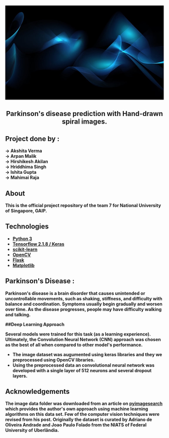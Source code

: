 <p align="center">
  <img src="https://github.com/mahimai-raja/NUS_007/blob/main/logo/image.JPG" width="12000" height="300" />
</p>


<h2 align="center" ><b>
  Parkinson's disease prediction with Hand-drawn spiral images.<b\>
</h2>

## Project done by :

-> Akshita Verma <br>
-> Arpan Malik <br>
-> Hirshikesh Akilan <br>
-> Hriddhima Singh <br>
-> Ishita Gupta <br>
-> Mahimai Raja

## About

This is the official project repository of the team 7 for National University of Singapore, GAIP.

## Technologies

* [Python 3](https://www.python.org)
* [Tensorflow 2.1.8 / Keras](https://www.tensorflow.org)
* [scikit-learn](https://scikit-learn.org/stable/)
* [OpenCV](https://opencv.org)
* [Flask](https://flask.palletsprojects.com/en/2.1.x/)
* [Matplotlib](https://matplotlib.org)

## Parkinson's Disease : 
<p> Parkinson's disease is a brain disorder that causes unintended or uncontrollable movements, such as shaking, stiffness, and difficulty with balance and coordination. Symptoms usually begin gradually and worsen over time. As the disease progresses, people may have difficulty walking and talking.</p>



##Deep Learning Approach

Several models were trained for this task (as a learning experience). Ultimately, the Convolution Neural Network (CNN) approach was chosen as the best of all when compared to other model's performance.

* The image dataset was augumented using keras libraries and they we preprocessed using OpenCV libraries.
* Using the preprocessed data an convolutional neural network was developed with a single layer of 512 neurons and several dropout layers.

## Acknowledgements

The image data folder was downloaded from an article on [pyimagesearch](https://www.pyimagesearch.com/2019/04/29/detecting-parkinsons-disease-with-opencv-computer-vision-and-the-spiral-wave-test/) which provides the author's own approach using machine learning algorithms on this data set. Few of the computer vision techniques were revised from his post. Originally the dataset is curated by Adriano de Oliveira Andrade and Joao Paulo Folado from the NIATS of Federal University of Uberlândia. 

